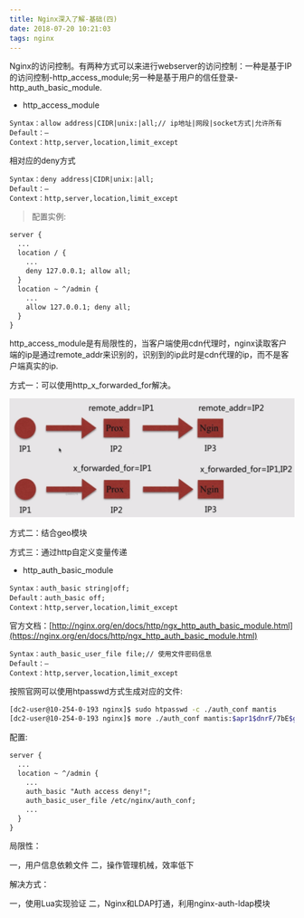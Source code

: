 ```yaml
---
title: Nginx深入了解-基础(四)
date: 2018-07-20 10:21:03
tags: nginx
---
```


Nginx的访问控制。有两种方式可以来进行webserver的访问控制：一种是基于IP的访问控制-http_access_module;另一种是基于用户的信任登录-http_auth_basic_module.

<!-- more -->

- http_access_module

```nginx
Syntax：allow address|CIDR|unix:|all;// ip地址|网段|socket方式|允许所有
Default：–
Context：http,server,location,limit_except
```

相对应的deny方式

```nginx
Syntax：deny address|CIDR|unix:|all;
Default：–
Context：http,server,location,limit_except
```

> 配置实例:

```nginx
server { 
  ... 
  location / { 
    ... 
    deny 127.0.0.1; allow all; 
  } 
  location ~ ^/admin { 
    ... 
    allow 127.0.0.1; deny all; 
  } 
}
```

http_access_module是有局限性的，当客户端使用cdn代理时，nginx读取客户端的ip是通过remote_addr来识别的，识别到的ip此时是cdn代理的ip，而不是客户端真实的ip.



方式一：可以使用http_x_forwarded_for解决。

![](https://raw.githubusercontent.com/chunlintang/imgLib/master/20190215115219.png)

方式二：结合geo模块

方式三：通过http自定义变量传递

- http_auth_basic_module

```nginx
Syntax：auth_basic string|off;
Default：auth_basic off;
Context：http,server,location,limit_except
```

官方文档：[http://nginx.org/en/docs/http/ngx_http_auth_basic_module.html](https://nginx.org/en/docs/http/ngx_http_auth_basic_module.html)

```nginx
Syntax：auth_basic_user_file file;// 使用文件密码信息
Default：–
Context：http,server,location,limit_except
```

按照官网可以使用htpasswd方式生成对应的文件:

```bash
[dc2-user@10-254-0-193 nginx]$ sudo htpasswd -c ./auth_conf mantis 
[dc2-user@10-254-0-193 nginx]$ more ./auth_conf mantis:$apr1$dnrF/7bE$gaMkEYvWB2KYmaG0cQcoS0
```

配置:

```nginx
server { 
  ... 
  location ~ ^/admin { 
    ... 
    auth_basic "Auth access deny!"; 
    auth_basic_user_file /etc/nginx/auth_conf; 
    ... 
  } 
}
```

局限性：

一，用户信息依赖文件
二，操作管理机械，效率低下

解决方式：

一，使用Lua实现验证
二，Nginx和LDAP打通，利用nginx-auth-ldap模块